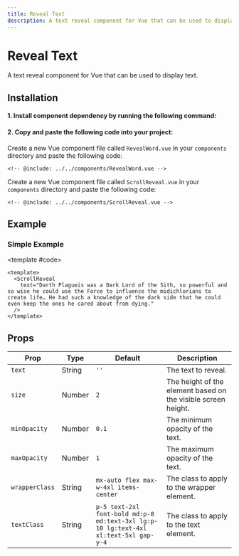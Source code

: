 ```yaml
---
title: Reveal Text
description: A text reveal component for Vue that can be used to display text.
---
```


# Reveal Text

A text reveal component for Vue that can be used to display text.

<script setup>
import { ref } from 'vue'

import ScrollReveal from '../../components/ScrollReveal.vue'
</script>

## Installation

#### 1. Install component dependency by running the following command:

<InstallDependency
  :packages="['@vueuse/core']"
  :dev="true"
/>

#### 2. Copy and paste the following code into your project:

Create a new Vue component file called `RevealWord.vue` in your `components` directory and paste the following code:

<CodeFile title="RevealWord.vue" :collapsed>

```vue
<!-- @include: ../../components/RevealWord.vue -->
```

</CodeFile>

Create a new Vue component file called `ScrollReveal.vue` in your `components` directory and paste the following code:

<CodeFile title="ScrollReveal.vue" :collapsed>

```vue
<!-- @include: ../../components/ScrollReveal.vue -->
```

</CodeFile>

## Example

### Simple Example

<ComponentPreview>
<ScrollReveal text="Darth Plagueis was a Dark Lord of the Sith, so powerful and so wise he could use the Force to influence the midichlorians to create life… He had such a knowledge of the dark side that he could even keep the ones he cared about from dying."/>

<template #code>

```vue
<template>
  <ScrollReveal
    text="Darth Plagueis was a Dark Lord of the Sith, so powerful and so wise he could use the Force to influence the midichlorians to create life… He had such a knowledge of the dark side that he could even keep the ones he cared about from dying."
  />
</template>
```

</template>

</ComponentPreview>

## Props

| Prop           | Type   | Default                                                                             | Description                                                   |
| -------------- | ------ | ----------------------------------------------------------------------------------- | ------------------------------------------------------------- |
| `text`         | String | `''`                                                                                | The text to reveal.                                           |
| `size`         | Number | `2`                                                                                 | The height of the element based on the visible screen height. |
| `minOpacity`   | Number | `0.1`                                                                               | The minimum opacity of the text.                              |
| `maxOpacity`   | Number | `1`                                                                                 | The maximum opacity of the text.                              |
| `wrapperClass` | String | `mx-auto flex max-w-4xl items-center`                                               | The class to apply to the wrapper element.                    |
| `textClass`    | String | `p-5 text-2xl font-bold md:p-8 md:text-3xl lg:p-10 lg:text-4xl xl:text-5xl gap-y-4` | The class to apply to the text element.                       |
